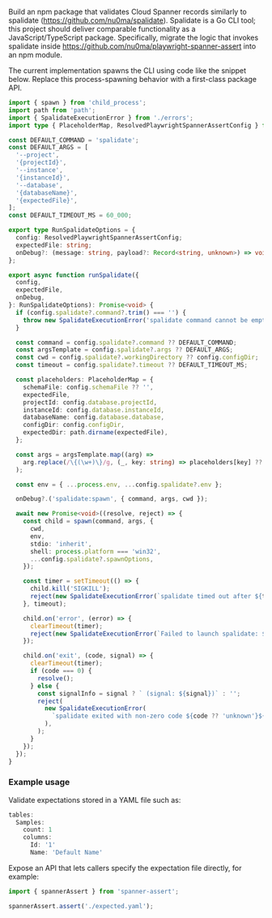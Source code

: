 Build an npm package that validates Cloud Spanner records similarly to spalidate (https://github.com/nu0ma/spalidate).
Spalidate is a Go CLI tool; this project should deliver comparable functionality as a JavaScript/TypeScript package.
Specifically, migrate the logic that invokes spalidate inside https://github.com/nu0ma/playwright-spanner-assert into an npm module.

The current implementation spawns the CLI using code like the snippet below. Replace this process-spawning behavior with a first-class package API.
```ts
import { spawn } from 'child_process';
import path from 'path';
import { SpalidateExecutionError } from './errors';
import type { PlaceholderMap, ResolvedPlaywrightSpannerAssertConfig } from './types';

const DEFAULT_COMMAND = 'spalidate';
const DEFAULT_ARGS = [
  '--project',
  '{projectId}',
  '--instance',
  '{instanceId}',
  '--database',
  '{databaseName}',
  '{expectedFile}',
];
const DEFAULT_TIMEOUT_MS = 60_000;

export type RunSpalidateOptions = {
  config: ResolvedPlaywrightSpannerAssertConfig;
  expectedFile: string;
  onDebug?: (message: string, payload?: Record<string, unknown>) => void;
};

export async function runSpalidate({
  config,
  expectedFile,
  onDebug,
}: RunSpalidateOptions): Promise<void> {
  if (config.spalidate?.command?.trim() === '') {
    throw new SpalidateExecutionError('spalidate command cannot be empty');
  }

  const command = config.spalidate?.command ?? DEFAULT_COMMAND;
  const argsTemplate = config.spalidate?.args ?? DEFAULT_ARGS;
  const cwd = config.spalidate?.workingDirectory ?? config.configDir;
  const timeout = config.spalidate?.timeout ?? DEFAULT_TIMEOUT_MS;

  const placeholders: PlaceholderMap = {
    schemaFile: config.schemaFile ?? '',
    expectedFile,
    projectId: config.database.projectId,
    instanceId: config.database.instanceId,
    databaseName: config.database.database,
    configDir: config.configDir,
    expectedDir: path.dirname(expectedFile),
  };

  const args = argsTemplate.map((arg) =>
    arg.replace(/\{(\w+)\}/g, (_, key: string) => placeholders[key] ?? `{${key}}`),
  );

  const env = { ...process.env, ...config.spalidate?.env };

  onDebug?.('spalidate:spawn', { command, args, cwd });

  await new Promise<void>((resolve, reject) => {
    const child = spawn(command, args, {
      cwd,
      env,
      stdio: 'inherit',
      shell: process.platform === 'win32',
      ...config.spalidate?.spawnOptions,
    });

    const timer = setTimeout(() => {
      child.kill('SIGKILL');
      reject(new SpalidateExecutionError(`spalidate timed out after ${timeout}ms`));
    }, timeout);

    child.on('error', (error) => {
      clearTimeout(timer);
      reject(new SpalidateExecutionError(`Failed to launch spalidate: ${error.message}`));
    });

    child.on('exit', (code, signal) => {
      clearTimeout(timer);
      if (code === 0) {
        resolve();
      } else {
        const signalInfo = signal ? ` (signal: ${signal})` : '';
        reject(
          new SpalidateExecutionError(
            `spalidate exited with non-zero code ${code ?? 'unknown'}${signalInfo}`,
          ),
        );
      }
    });
  });
}
```

### Example usage
Validate expectations stored in a YAML file such as:
```ts
tables:
  Samples:
    count: 1
    columns:
      Id: '1'
      Name: 'Default Name'
```

Expose an API that lets callers specify the expectation file directly, for example:
```ts
import { spannerAssert } from 'spanner-assert';

spannerAssert.assert('./expected.yaml');
```
